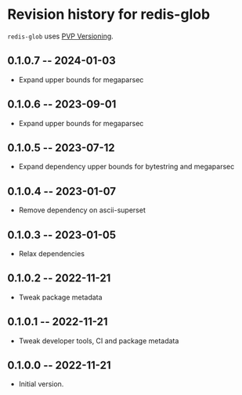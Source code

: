 # Revision history for redis-glob

`redis-glob` uses [PVP Versioning][1].

## 0.1.0.7 -- 2024-01-03

* Expand upper bounds for megaparsec

## 0.1.0.6 -- 2023-09-01

* Expand upper bounds for megaparsec

## 0.1.0.5 -- 2023-07-12

* Expand dependency upper bounds for bytestring and megaparsec

## 0.1.0.4 -- 2023-01-07

* Remove dependency on ascii-superset

## 0.1.0.3 -- 2023-01-05

* Relax dependencies

## 0.1.0.2 -- 2022-11-21

* Tweak package metadata

## 0.1.0.1 -- 2022-11-21

* Tweak developer tools, CI and package metadata


## 0.1.0.0 -- 2022-11-21

* Initial version.

[1]: https://pvp.haskell.org

